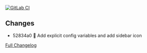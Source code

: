 [![GitLab CI][gitlabci-shield]][gitlabci]

## Changes

- 52834a0 :hammer: Add explicit config variables and add sidebar icon 

[Full Changelog][changelog]

[changelog]: https://github.com/hassio-addons/addon-thelounge/compare/v0.3.1...v0.3.2
[gitlabci-shield]: https://gitlab.com/hassio-addons/addon-thelounge/badges/v0.3.2/pipeline.svg
[gitlabci]: https://gitlab.com/hassio-addons/addon-thelounge/pipelines
